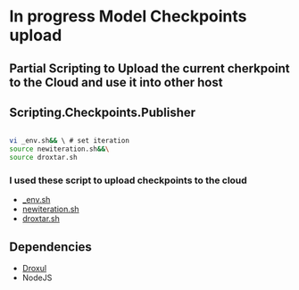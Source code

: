 # In progress Model Checkpoints upload

## Partial Scripting to Upload the current cherkpoint to the Cloud and use it into other host

## Scripting.Checkpoints.Publisher

```sh

vi _env.sh&& \ # set iteration
source newiteration.sh&&\
source droxtar.sh
```

### I used these script to upload checkpoints to the cloud


* [_env.sh](_env.sh)
* [newiteration.sh](newiteration.sh)
* [droxtar.sh](droxtar.sh)


## Dependencies

* [Droxul](https://www.npmjs.com/package/droxul)
* NodeJS



